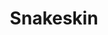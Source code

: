 ---
layout: item
title: Snakeskin
item-id: 6289
datatable: true
id: 6289
name: "Snakeskin"
members: true
lowalch: 20
highalch: 30
examine: "Nicely tanned skin from a snake."
monsters:
  - id: 2042
    name: "Zulrah"
    members: true
    combat_level: 725
    wiki_url: "https://oldschool.runescape.wiki/w/Zulrah#Serpentine"
    drops:
      - quantity: "35"
        rarity: 0.04435483870967742
        drop_requirements: null
---